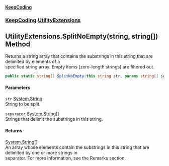 #### [KeepCoding](index.md 'index')
### [KeepCoding](KeepCoding.md 'KeepCoding').[UtilityExtensions](UtilityExtensions.md 'KeepCoding.UtilityExtensions')
## UtilityExtensions.SplitNoEmpty(string, string[]) Method
Returns a string array that contains the substrings in this string that are delimited by elements of a  
specified string array. Empty items (zero-length strings) are filtered out.
```csharp
public static string[] SplitNoEmpty(this string str, params string[] separator);
```
#### Parameters
<a name='KeepCoding.UtilityExtensions.SplitNoEmpty(string.string..).str'></a>
`str` [System.String](https://docs.microsoft.com/en-us/dotnet/api/System.String 'System.String')  
String to be split.
  
<a name='KeepCoding.UtilityExtensions.SplitNoEmpty(string.string..).separator'></a>
`separator` [System.String](https://docs.microsoft.com/en-us/dotnet/api/System.String 'System.String')[[]](https://docs.microsoft.com/en-us/dotnet/api/System.Array 'System.Array')  
Strings that delimit the substrings in this string.
  
#### Returns
[System.String](https://docs.microsoft.com/en-us/dotnet/api/System.String 'System.String')[[]](https://docs.microsoft.com/en-us/dotnet/api/System.Array 'System.Array')  
An array whose elements contain the substrings in this string that are delimited by one or more strings in  
separator. For more information, see the Remarks section.
